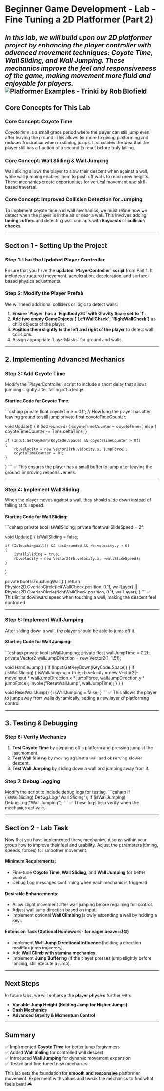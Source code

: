 # Beginner Game Development - Lab - Fine Tuning a 2D Platformer (Part 2)

*In this lab, we will build upon our **2D platformer project** by enhancing the player controller with advanced movement techniques: **Coyote Time, Wall Sliding, and Wall Jumping**. These mechanics improve the feel and responsiveness of the game, making movement more fluid and enjoyable for players.*
![Platformer Examples - Trinki by Rob Blofield](<Platformer Player Controller (Trinki).gif>)
---

## **Core Concepts for This Lab**

### **Core Concept: Coyote Time**  
*Coyote time* is a small grace period where the player can still jump even after leaving the ground. This allows for more forgiving platforming and reduces frustration when mistiming jumps. It simulates the idea that the player still has a fraction of a second to react before truly falling.

### **Core Concept: Wall Sliding & Wall Jumping**  
Wall sliding allows the player to slow their descent when against a wall, while wall jumping enables them to push off walls to reach new heights. These mechanics create opportunities for vertical movement and skill-based traversal.

### **Core Concept: Improved Collision Detection for Jumping**  
To implement coyote time and wall mechanics, we must refine how we detect when the player is in the air or near a wall. This involves adding **timing buffers** and detecting wall contacts with **Raycasts** or **collision checks**.

---

## **Section 1 - Setting Up the Project**

### **Step 1: Use the Updated Player Controller**
Ensure that you have the **updated \`PlayerController\` script** from Part 1. It includes structured movement, acceleration, deceleration, and surface-based physics adjustments.

### **Step 2: Modify the Player Prefab**
We will need additional colliders or logic to detect walls:
1. **Ensure \`Player\` has a \`Rigidbody2D\` with Gravity Scale set to \`1\`.**
2. **Add two empty GameObjects (\`LeftWallCheck\`, \`RightWallCheck\`)** as child objects of the player.
3. **Position them slightly to the left and right of the player** to detect wall collisions.
4. Assign appropriate \`LayerMasks\` for ground and walls.

---

## **2. Implementing Advanced Mechanics**

### **Step 3: Add Coyote Time**
Modify the \`PlayerController\` script to include a short delay that allows jumping slightly after falling off a ledge.

#### **Starting Code for Coyote Time:**
\`\`\`csharp
private float coyoteTime = 0.1f; // How long the player has after leaving ground to still jump
private float coyoteTimeCounter;

void Update()
{
    if (isGrounded)
    {
        coyoteTimeCounter = coyoteTime;
    }
    else
    {
        coyoteTimeCounter -= Time.deltaTime;
    }

    if (Input.GetKeyDown(KeyCode.Space) && coyoteTimeCounter > 0f)
    {
        rb.velocity = new Vector2(rb.velocity.x, jumpForce);
        coyoteTimeCounter = 0f;
    }
}
\`\`\`
✅ This ensures the player has a small buffer to jump after leaving the ground, improving responsiveness.

---

### **Step 4: Implement Wall Sliding**
When the player moves against a wall, they should slide down instead of falling at full speed.

#### **Starting Code for Wall Sliding:**
\`\`\`csharp
private bool isWallSliding;
private float wallSlideSpeed = 2f;

void Update()
{
    isWallSliding = false;

    if (IsTouchingWall() && !isGrounded && rb.velocity.y < 0)
    {
        isWallSliding = true;
        rb.velocity = new Vector2(rb.velocity.x, -wallSlideSpeed);
    }
}

private bool IsTouchingWall()
{
    return Physics2D.OverlapCircle(leftWallCheck.position, 0.1f, wallLayer) ||
           Physics2D.OverlapCircle(rightWallCheck.position, 0.1f, wallLayer);
}
\`\`\`
✅ This limits downward speed when touching a wall, making the descent feel controlled.

---

### **Step 5: Implement Wall Jumping**
After sliding down a wall, the player should be able to jump off it.

#### **Starting Code for Wall Jumping:**
\`\`\`csharp
private bool isWallJumping;
private float wallJumpTime = 0.2f;
private Vector2 wallJumpDirection = new Vector2(1, 1.5f);

void HandleJump()
{
    if (Input.GetKeyDown(KeyCode.Space))
    {
        if (isWallSliding)
        {
            isWallJumping = true;
            rb.velocity = new Vector2(-moveInput * wallJumpDirection.x * jumpForce, 
                                      wallJumpDirection.y * jumpForce);
            Invoke("ResetWallJump", wallJumpTime);
        }
    }
}

void ResetWallJump()
{
    isWallJumping = false;
}
\`\`\`
✅ This allows the player to jump away from walls dynamically, adding a new layer of platforming control.

---

## **3. Testing & Debugging**

### **Step 6: Verify Mechanics**
1. **Test Coyote Time** by stepping off a platform and pressing jump at the last moment.
2. **Test Wall Sliding** by moving against a wall and observing slower descent.
3. **Test Wall Jumping** by sliding down a wall and jumping away from it.

### **Step 7: Debug Logging**
Modify the script to include debug logs for testing.
\`\`\`csharp
if (isWallSliding) Debug.Log("Wall Sliding");
if (isWallJumping) Debug.Log("Wall Jumping");
\`\`\`
✅ These logs help verify when the mechanics activate.

---

## **Section 2 - Lab Task**
Now that you have implemented these mechanics, discuss within your group how to improve their feel and usability. Adjust the parameters (timing, speeds, forces) for smoother movement.

#### **Minimum Requirements:**
- Fine-tune **Coyote Time**, **Wall Sliding**, and **Wall Jumping** for better control.
- Debug Log messages confirming when each mechanic is triggered.

#### **Desirable Enhancements:**
- Allow slight movement after wall jumping before regaining full control.
- Adjust wall jump direction based on input.
- Implement optional **Wall Climbing** (slowly ascending a wall by holding a key).

#### **Extension Task (Optional Homework - for eager beavers! 🤓)**
- Implement **Wall Jump Directional Influence** (holding a direction modifies jump trajectory).
- Add **Wall Climb with stamina mechanics**.
- Implement **Jump Buffering** (if the player presses jump slightly before landing, still execute a jump).

---

## **Next Steps**
In future labs, we will enhance the **player physics** further with:
- **Variable Jump Height (Holding Jump for Higher Jumps)**
- **Dash Mechanics**
- **Advanced Gravity & Momentum Control**

---

## **Summary**
✅ Implemented **Coyote Time** for better jump forgiveness  
✅ Added **Wall Sliding** for controlled wall descent  
✅ Introduced **Wall Jumping** for dynamic movement expansion  
✅ Tested and fine-tuned new mechanics  

This lab sets the foundation for **smooth and responsive** platformer movement. Experiment with values and tweak the mechanics to find what feels best! 🎮
